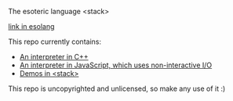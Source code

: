 
The esoteric language &lt;stack&gt;

[link in esolang](https://esolangs.org/wiki/LstackG)

This repo currently contains:

* [An interpreter in C++](https://github.com/none-None1/lstackg/blob/main/lstackg.cpp)
* [An interpreter in JavaScript, which uses non-interactive I/O](https://github.com/none-None1/lstackg/blob/main/lstackg.js)
* [Demos in &lt;stack&gt;](https://github.com/none-None1/lstackg/tree/main/demo)

This repo is uncopyrighted and unlicensed, so make any use of it :)

